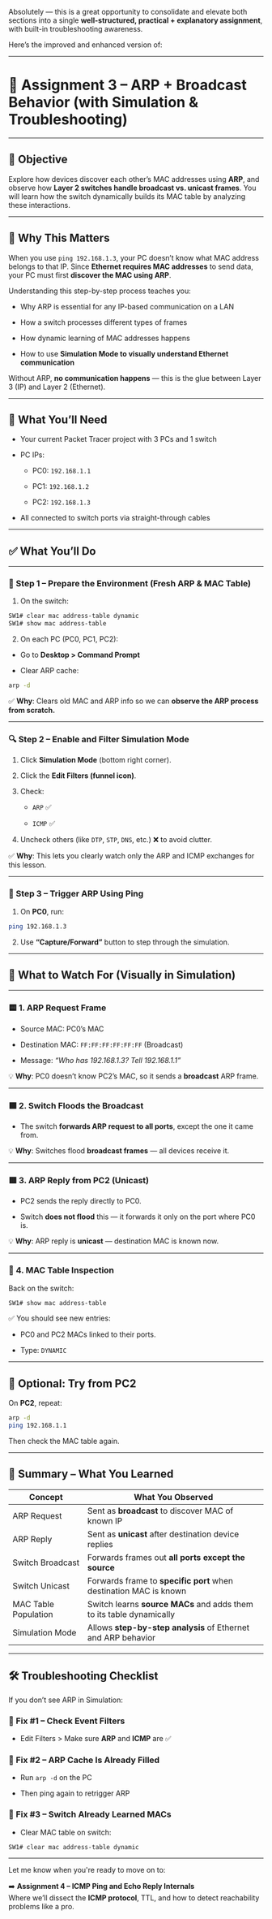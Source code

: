 Absolutely — this is a great opportunity to consolidate and elevate both sections into a single **well-structured, practical + explanatory assignment**, with built-in troubleshooting awareness.

Here’s the improved and enhanced version of:

---

# 🧾 Assignment 3 – ARP + Broadcast Behavior (with Simulation & Troubleshooting)

---

## 🎯 **Objective**

Explore how devices discover each other’s MAC addresses using **ARP**, and observe how **Layer 2 switches handle broadcast vs. unicast frames**. You will learn how the switch dynamically builds its MAC table by analyzing these interactions.

---

## 🧠 **Why This Matters**

When you use `ping 192.168.1.3`, your PC doesn’t know what MAC address belongs to that IP. Since **Ethernet requires MAC addresses** to send data, your PC must first **discover the MAC using ARP**.

Understanding this step-by-step process teaches you:

- Why ARP is essential for any IP-based communication on a LAN
    
- How a switch processes different types of frames
    
- How dynamic learning of MAC addresses happens
    
- How to use **Simulation Mode to visually understand Ethernet communication**
    

Without ARP, **no communication happens** — this is the glue between Layer 3 (IP) and Layer 2 (Ethernet).

---

## 🧰 **What You’ll Need**

- Your current Packet Tracer project with 3 PCs and 1 switch
    
- PC IPs:
    
    - PC0: `192.168.1.1`
        
    - PC1: `192.168.1.2`
        
    - PC2: `192.168.1.3`
        
- All connected to switch ports via straight-through cables
    

---

## ✅ **What You’ll Do**

---

### 🔧 Step 1 – Prepare the Environment (Fresh ARP & MAC Table)

1. On the switch:
    

```bash
SW1# clear mac address-table dynamic
SW1# show mac address-table
```

2. On each PC (PC0, PC1, PC2):
    

- Go to **Desktop > Command Prompt**
    
- Clear ARP cache:
    

```bash
arp -d
```

✅ **Why**: Clears old MAC and ARP info so we can **observe the ARP process from scratch.**

---

### 🔍 Step 2 – Enable and Filter Simulation Mode

1. Click **Simulation Mode** (bottom right corner).
    
2. Click the **Edit Filters (funnel icon)**.
    
3. Check:
    
    - `ARP` ✅
        
    - `ICMP` ✅
        
4. Uncheck others (like `DTP`, `STP`, `DNS`, etc.) ❌ to avoid clutter.
    

✅ **Why**: This lets you clearly watch only the ARP and ICMP exchanges for this lesson.

---

### 🧪 Step 3 – Trigger ARP Using Ping

1. On **PC0**, run:
    

```bash
ping 192.168.1.3
```

2. Use **“Capture/Forward”** button to step through the simulation.
    

---

## 🔬 What to Watch For (Visually in Simulation)

---

### 🟨 1. ARP Request Frame

- Source MAC: PC0’s MAC
    
- Destination MAC: `FF:FF:FF:FF:FF:FF` (Broadcast)
    
- Message: _“Who has 192.168.1.3? Tell 192.168.1.1”_
    

💡 **Why**: PC0 doesn’t know PC2’s MAC, so it sends a **broadcast** ARP frame.

---

### 🟩 2. Switch Floods the Broadcast

- The switch **forwards ARP request to all ports**, except the one it came from.
    

💡 **Why**: Switches flood **broadcast frames** — all devices receive it.

---

### 🟥 3. ARP Reply from PC2 (Unicast)

- PC2 sends the reply directly to PC0.
    
- Switch **does not flood** this — it forwards it only on the port where PC0 is.
    

💡 **Why**: ARP reply is **unicast** — destination MAC is known now.

---

### 📄 4. MAC Table Inspection

Back on the switch:

```bash
SW1# show mac address-table
```

✅ You should see new entries:

- PC0 and PC2 MACs linked to their ports.
    
- Type: `DYNAMIC`
    

---

## 🔁 Optional: Try from PC2

On **PC2**, repeat:

```bash
arp -d
ping 192.168.1.1
```

Then check the MAC table again.

---

## 🧠 Summary – What You Learned

|Concept|What You Observed|
|---|---|
|ARP Request|Sent as **broadcast** to discover MAC of known IP|
|ARP Reply|Sent as **unicast** after destination device replies|
|Switch Broadcast|Forwards frames out **all ports except the source**|
|Switch Unicast|Forwards frame to **specific port** when destination MAC is known|
|MAC Table Population|Switch learns **source MACs** and adds them to its table dynamically|
|Simulation Mode|Allows **step-by-step analysis** of Ethernet and ARP behavior|

---

## 🛠️ Troubleshooting Checklist

If you don’t see ARP in Simulation:

### 🔁 Fix #1 – Check Event Filters

- Edit Filters > Make sure **ARP** and **ICMP** are ✅
    

### 🔁 Fix #2 – ARP Cache Is Already Filled

- Run `arp -d` on the PC
    
- Then ping again to retrigger ARP
    

### 🔁 Fix #3 – Switch Already Learned MACs

- Clear MAC table on switch:
    

```bash
SW1# clear mac address-table dynamic
```

---

Let me know when you're ready to move on to:

➡️ **Assignment 4 – ICMP Ping and Echo Reply Internals**  
Where we’ll dissect the **ICMP protocol**, TTL, and how to detect reachability problems like a pro.